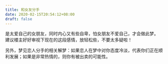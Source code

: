 ```yaml
---
title: 和女友分手
date: 2020-02-15T20:54:12+08:00
draft: false
---
```


是太爱自己的女朋友，同时内心又有些自卑，怕女朋友不爱自己，才会做此梦。
建议楼主好好审视下现在的这段感情，放轻松些，不要太多疑啦！

另外，梦见恋人分手的相关解梦：如果恋人在梦中对你态度冷淡，代表你们正在顺利发展；如果是非常热情的，则你有被出卖的可能性。
